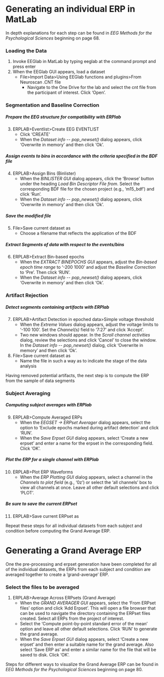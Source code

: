# Generating an individual ERP in MatLab
In depth explanations for each step can be found in *EEG Methods for the Psychological Sciences* beginning on page 68.
### Loading the Data
1. Invoke EEGlab in MatLab by typing eeglab at the command prompt and press enter
2. When the EEGlab GUI appears, load a dataset
    * File>Import Data>Using EEGlab functions and plugins>From Neuroscan .CNT file
      * Navigate to the One Drive for the lab and select the cnt file from the participant of interest. Click ‘Open’.

### Segmentation and Baseline Correction
##### Prepare the EEG structure for compatibility with ERPlab
3. ERPLAB>Eventlist>Create EEG EVENTLIST
    * Click ‘CREATE’
    * When the *Dataset info -- pop_newset()* dialog appears, click ‘Overwrite in memory’ and then click ‘Ok’.

##### Assign events to bins in accordance with the criteria specified in the BDF file
4. ERPLAB>Assign Bins (Binlister)
    * When the *BINLISTER GUI* dialog appears, click the ‘Browse’ button under the heading *Load Bin Descriptor File from*. Select the corresponding BDF file for the chosen project (e.g., ‘m15_bdf’) and click ‘Run’.
    * When the *Dataset info -- pop_newset()* dialog appears, click ‘Overwrite in memory’ and then click ‘Ok’.

##### Save the modified file
5. File>Save current dataset as
    * Choose a filename that reflects the application of the BDF

##### Extract Segments of data with respect to the events/bins
6. ERPLAB>Extract Bin-based epochs
    * When the *EXTRACT BINEPOCHS GUI* appears, adjust the *Bin-based epoch time range* to ‘-200 1000’ and adjust the *Baseline Correction* to ‘Pre’. Then click ‘RUN’.
    * When the *Dataset info -- pop_newset()* dialog appears, click ‘Overwrite in memory’ and then click ‘Ok’.

### Artifact Rejection
##### Detect segments containing artifacts with ERPlab
7. ERPLAB>Artifact Detection in epoched data>Simple voltage threshold
    * When the *Extreme Values* dialog appears, adjust the voltage limits to ‘-100 100’. Set the *Channel(s)* field to ‘7:27’ and click ‘Accept’.
    * Two new windows should appear. In the *Scroll channel activities* dialog, review the selections and click ‘Cancel’ to close the window. In the *Dataset info -- pop_newset()* dialog, click ‘Overwrite in memory’ and then click ‘Ok’.
8. File>Save current dataset as
    * Name the file in such a way as to indicate the stage of the data analysis

Having removed potential artifacts, the next step is to compute the ERP from the sample of data segments
### Subject Averaging
##### Computing subject averages with ERPlab
9. ERPLAB>Compute Averaged ERPs
    * When the *EEGSET -> ERPset Averager* dialog appears, select the option to ‘Exclude epochs marked during artifact detection’ and click ‘RUN’.
    * When the *Save Erpset GUI* dialog appears, select ‘Create a new erpset’ and enter a name for the erpset in the corresponding field. Click ‘OK’.

##### Plot the ERP for a single channel with ERPlab
10. ERPLAB>Plot ERP Waveforms
    * When the *ERP Plotting GUI* dialog appears, select a channel in the *Channels to plot field* (e.g., ‘0z’) or select the ‘all channels’ box to view all channels at once. Leave all other default selections and click ‘PLOT’.

##### Be sure to save the current ERPset
11. ERPLAB>Save current ERPset as

Repeat these steps for all individual datasets from each subject and condition before computing the Grand Average ERP.


# Generating a Grand Average ERP
One the pre-processing and erpset generation have been completed for all of the individual datasets, the ERPs from each subject and condition are averaged together to create a ‘grand-average’ ERP.
### Select the files to be averaged
1. ERPLAB>Average Across ERPsets (Grand Average)
    * When the *GRAND AVERAGER GUI* appears, select the ‘From ERPset files’ option and click ‘Add Erpset’. This will open a file browser that can be used to navigate the directory containing the ERPset files created. Select all ERPs from the project of interest.
    * Select the ‘Compute point-by-point standard error of the mean’ option and leave all other default selections. Click ‘RUN’ to generate the grand average.
    * When the *Save Erpset GUI* dialog appears, select ‘Create a new erpset’ and then enter a suitable name for the grand average. Also select ‘Save ERP as’ and enter a similar name for the file that will be saved to disk. Click ‘OK’.

Steps for different ways to visualize the Grand Average ERP can be found in *EEG Methods for the Psychological Sciences* beginning on page 80.
